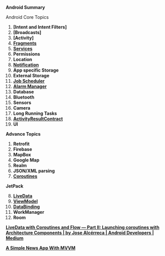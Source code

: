 

**Android Summary**


Android Core Topics

  1. **[Intent and Intent Filters]**
  2. **[Broadcasts]**
  3. **[Activity]**
  4. **[Fragments](https://docs.google.com/document/d/1557Hx5NbmNG-LV1EC2gUXCg3eKwtDDk64nk199UvWyU/edit)**
  5. **[Services](https://docs.google.com/document/u/0/d/1ivbe_TooE4eagyPbbUZL9JteGM0nzx6qS007O5mJTLs/edit)**
  6. **Permissions**
  7. **Location**
  8. **[Notification](https://docs.google.com/document/d/1v198ICHBvYjbT5vXZWkluTBWOE4ziz3yyVoES1fJYGA/edit)**
  9. **App specific Storage**
  10. **External Storage**
  11. **[Job Scheduler](https://docs.google.com/document/u/0/d/1jvEk8u9PdRTzu7kNtTCiDQIgV5EBmgrPKc999Y-k0OU/edit)**
  12. **[Alarm Manager](https://docs.google.com/document/d/1y5CtGBh9pVJOBcoIAlDCb0cBEvmDhN53Ov9Q8rlEh4c/edit)**
  13. **Database**
  14. **Bluetooth**
  15. **Sensors**
  16. **Camera**
  17. **Long Running Tasks**
  18. **[ActivityResultContract](https://docs.google.com/document/u/0/d/1MpSbAoFe9eeod0LG3Dfnn4Oqau1Ilv3VyWT_DHaKJdI/edit)**
  19. **UI**

**Advance Topics**

  1. **Retrofit**
  2. **Firebase**
  3. **MapBox**
  4. **Google Map**
  5. **Realm**
  6. **JSON/XML parsing**
  7. **[Coroutines](https://docs.google.com/document/u/0/d/1lygXWwhpc-f24J07f7nHAMch05XrMA_uCwTUJyj-qfw/edit)**

**JetPack**

  8. **[LiveData](https://docs.google.com/document/u/0/d/1-H2Lh4pcxTuxe5wzNv5RkUnqoH1DsbyuU2BeN_x12dg/edit)**
  9. **[ViewModel](https://docs.google.com/document/d/193Z-h8CmOg1LsVGw5n25CWsTgEK_8UPXj4fuzvaBGzg/edit)**
  10. **[DataBinding](https://docs.google.com/document/u/0/d/13BWEnu5r4ba_yA8hKCajVCs2SMLk2ZVfASuqwMXc07I/edit)**
  11. **WorkManager**
  12. **Room**


**[LiveData with Coroutines and Flow — Part II: Launching coroutines with Architecture Components | by Jose Alcérreca | Android Developers | Medium](https://medium.com/androiddevelopers/livedata-with-coroutines-and-flow-part-ii-launching-coroutines-with-architecture-components-337909f37ae7)**

**[A Simple News App With MVVM](https://androidexample365.com/a-simple-news-app-with-mvvm/)**

